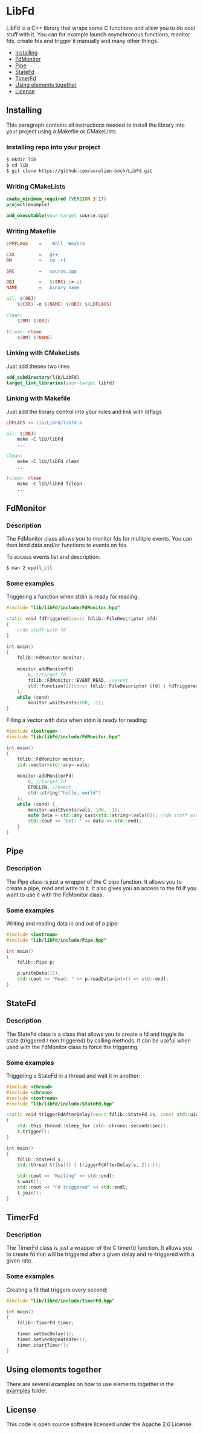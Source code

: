 # LibFd

LibFd is a C++ library that wraps some C functions and allow you to do
cool stuff with it. You can for example launch asynchronous functions,
monitor fds, create fds and trigger it manually and many other things.

- [Installing](#installing)
- [FdMonitor](#FdMonitor)
- [Pipe](#Pipe)
- [StateFd](#StateFd)
- [TimerFd](#TimerFd)
- [Using elements together](#using-elements-together)
- [License](#license)


## Installing

This paragraph contains all instructions needed to install the library into your project
using a Makefile or CMakeLists.

### Installing repo into your project

```bash
$ mkdir lib
$ cd lib
$ git clone https://github.com/aurelien-boch/LibFd.git
```

### Writing CMakeLists

```cmake
cmake_minimum_required (VERSION 3.17)
project(example)

add_executable(your-target source.cpp)
```

### Writing Makefile

```makefile
CPPFLAGS    =   -Wall -Wextra

CXX         =   g++
RM          =   rm -rf

SRC         =   source.cpp

OBJ         =   $(SRC:.c=.o)
NAME        =   binary_name

all: $(OBJ)
    $(CXX) -o $(NAME) $(OBJ) $(LDFLAGS)

clean:
    $(RM) $(OBJ)

fclean: clean
    $(RM) $(NAME)
```
### Linking with CMakeLists

Just add theses two lines

```cmake
add_subdirectory(lib/LibFd)
target_link_libraries(your-target libfd)
```

### Linking with Makefile

Just add the library control into your rules and link with ldflags

```makefile
LDFLAGS += lib/LibFd/libfd.a

all: $(OBJ)
    make -C lib/libFd
    ...

clean:
    make -C lib/libFd clean
    ...

fclean: clean
    make -C lib/libFd fclean
    ...
```

## FdMonitor

### Description
The FdMonitor class allows you to monitor fds for multiple events.
You can then bind data and/or functions to events on fds.

To access events list and description:
```bash
$ man 2 epoll_ctl
```

### Some examples

Triggering a function when stdin is ready for reading:
```c++
#include "lib/libFd/include/FdMonitor.hpp"

static void fdTriggered(const fdlib::FileDescriptor &fd)
{
    //do stuff with fd
}

int main()
{
    fdlib::FdMonitor monitor;
    
    monitor.addMonitorFd(
        0, //target fd
        fdlib::FdMonitor::EVENT_READ, //event
        std::function([](const fdlib::FileDescriptor &fd) { fdTriggered(fd); })//data or function
    );
    while (cond)
        monitor.waitEvents(100, -1);
}
```

Filling a vector with data when stdin is ready for reading:
```c++
#include <iostream>
#include "lib/libFd/include/FdMonitor.hpp"

int main()
{
    fdlib::FdMonitor monitor;
    std::vector<std::any> vals;
    
    monitor.addMonitorFd(
        0, //target fd
        EPOLLIN, //event
        std::string("hello, world")
    );
    while (cond) {
        monitor.waitEvents(vals, 100, -1);
        auto data = std::any_cast<std::string>(vals[0]); //do stuff with data
        std::cout << "Got: " << data << std::endl;
    }
}
```

## Pipe

### Description
The Pipe class is just a wrapper of the C pipe function. It allows you to
create a pipe, read and write to it. It also gives you an access to the fd
if you want to use it with the FdMonitor class.

### Some examples
Writing and reading data in and out of a pipe:
```c++
#include <iostream>
#include "lib/libFd/include/Pipe.hpp"

int main()
{
    fdlib::Pipe p;

    p.writeData(15);
    std::cout << "Read: " << p.readData<int>() << std::endl;
}
```

## StateFd

### Description
The StateFd class is a class that allows you to create a fd and toggle its state
(triggered / non triggered) by calling methods. It can be useful when used with
the FdMonitor class to force the triggering.

### Some examples

Triggering a StateFd in a thread and wait it in another:
```c++
#include <thread>
#include <chrono>
#include <iostream>
#include "lib/libFd/include/StateFd.hpp"

static void triggerFdAfterDelay(const fdlib::StateFd &s, const std::uint64_t sec)
{
    std::this_thread::sleep_for (std::chrono::seconds(sec));
    s.trigger();
}

int main()
{
    fdlib::StateFd s;
    std::thread t([&s]() { triggerFdAfterDelay(s, 2); });

    std::cout << "Waiting" << std::endl;
    s.wait();
    std::cout << "Fd triggered" << std::endl;
    t.join();
}
```

## TimerFd

### Description
The TimerFd class is just a wrapper of the C timerfd function. It allows you to
create fd that will be triggered after a given delay and re-triggered with a given rate.

### Some examples

Creating a fd that triggers every second;
```c++
#include "lib/libFd/include/TimerFd.hpp"

int main()
{
    fdlib::TimerFd timer;

    timer.setSecDelay(1);
    timer.setSecRepeatRate(1);
    timer.startTimer();
}
```

## Using elements together

There are several examples on how to use elements together in the [examples](examples) folder.

## License

This code is open source software licensed under the Apache 2.0 License.
